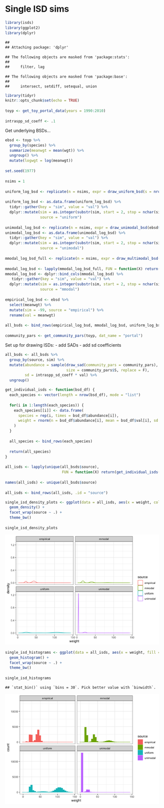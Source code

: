 Single ISD sims
================

``` r
library(isds)
library(ggplot2)
library(dplyr)
```

    ## 
    ## Attaching package: 'dplyr'

    ## The following objects are masked from 'package:stats':
    ## 
    ##     filter, lag

    ## The following objects are masked from 'package:base':
    ## 
    ##     intersect, setdiff, setequal, union

``` r
library(tidyr)
knitr::opts_chunk$set(echo = TRUE)

toyp <- get_toy_portal_data(years = 1990:2010)

intraspp_sd_coeff <- .1
```

Get underlying BSDs...

``` r
ebsd <- toyp %>%
  group_by(species) %>%
  summarize(meanwgt = mean(wgt)) %>%
  ungroup() %>%
  mutate(logwgt = log(meanwgt))

set.seed(1977)

nsims = 1

uniform_log_bsd <- replicate(n = nsims, expr = draw_uniform_bsd(s = nrow(ebsd), min =  min(ebsd$meanwgt), max =max(ebsd$meanwgt)))

uniform_log_bsd <- as.data.frame(uniform_log_bsd) %>%
  tidyr::gather(key = "sim", value = "val") %>%
  dplyr::mutate(sim = as.integer(substr(sim, start = 2, stop = nchar(sim))),
                source = "uniform")

unimodal_log_bsd <- replicate(n = nsims, expr = draw_unimodal_bsd(ebsd$meanwgt))
unimodal_log_bsd <- as.data.frame(unimodal_log_bsd) %>%
  tidyr::gather(key = "sim", value = "val") %>%
  dplyr::mutate(sim = as.integer(substr(sim, start = 2, stop = nchar(sim))),
                source = "unimodal")

mmodal_log_bsd_full <- replicate(n = nsims, expr = draw_multimodal_bsd(emp_vector = ebsd$meanwgt, min_mode_gap_coeff = 1.5, min_sd_coeff = .2, max_sd_coeff = .2), simplify = F)

mmodal_log_bsd <- lapply(mmodal_log_bsd_full, FUN = function(X) return(X$bsd))
mmodal_log_bsd <- dplyr::bind_cols(mmodal_log_bsd) %>%
   tidyr::gather(key = "sim", value = "val") %>%
  dplyr::mutate(sim = as.integer(substr(sim, start = 2, stop = nchar(sim))),
                source = "mmodal")

empirical_log_bsd <- ebsd %>%
  select(meanwgt) %>%
  mutate(sim = -99, source = "empirical") %>%
  rename(val = meanwgt)

all_bsds <- bind_rows(empirical_log_bsd, mmodal_log_bsd, uniform_log_bsd, unimodal_log_bsd)

community_pars <- get_community_pars(toyp, dat_name = "portal")
```

Set up for drawing ISDs: - add SADs - add sd coefficients

``` r
all_bsds <- all_bsds %>%
  group_by(source, sim) %>%
  mutate(abundance = sample(draw_sad(community_pars = community_pars),
                            size = community_pars$S, replace = F),
         sd = intraspp_sd_coeff * val) %>%
  ungroup()
```

``` r
get_individual_isds <- function(bsd_df) {
  each_species <- vector(length = nrow(bsd_df), mode = "list")
  
  for(i in 1:length(each_species)) {
    each_species[[i]] <- data.frame(
      species = rep(i, times = bsd_df$abundance[i]),
      weight = rnorm(n = bsd_df$abundance[i], mean = bsd_df$val[i], sd = bsd_df$sd[i])
    )
  }
  
  all_species <- bind_rows(each_species)
  
  return(all_species)
}

all_isds <- lapply(unique(all_bsds$source),
                          FUN = function(X) return(get_individual_isds(filter(all_bsds, source == X))))

names(all_isds) <- unique(all_bsds$source)

all_isds <- bind_rows(all_isds, .id = "source")
```

``` r
single_isd_density_plots <- ggplot(data = all_isds, aes(x = weight, color = source)) +
  geom_density() + 
  facet_wrap(source ~ .) +
  theme_bw()

single_isd_density_plots
```

![](single_isd_sims_files/figure-markdown_github/plots-1.png)

``` r
single_isd_histograms <- ggplot(data = all_isds, aes(x = weight, fill = source, color = source)) +
  geom_histogram() + 
  facet_wrap(source ~ .) +
  theme_bw()

single_isd_histograms
```

    ## `stat_bin()` using `bins = 30`. Pick better value with `binwidth`.

![](single_isd_sims_files/figure-markdown_github/plots-2.png)
